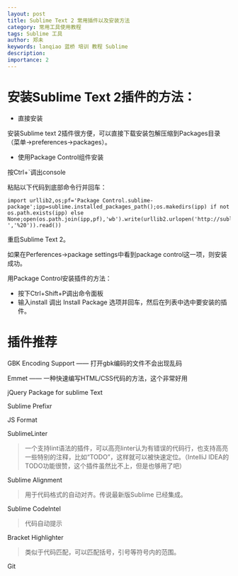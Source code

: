```yaml
---
layout: post
title: Sublime Text 2 常用插件以及安装方法
category: 常用工具使用教程
tags: Sublime 工具
author: 郑未
keywords: lanqiao 蓝桥 培训 教程 Sublime
description: 
importance: 2
---
```


# 安装Sublime Text 2插件的方法：

- 直接安装

安装Sublime text 2插件很方便，可以直接下载安装包解压缩到Packages目录（菜单->preferences->packages）。

- 使用Package Control组件安装

按Ctrl+`调出console

粘贴以下代码到底部命令行并回车：

```
import urllib2,os;pf='Package Control.sublime-package';ipp=sublime.installed_packages_path();os.makedirs(ipp) if not os.path.exists(ipp) else None;open(os.path.join(ipp,pf),'wb').write(urllib2.urlopen('http://sublime.wbond.net/'+pf.replace(' ','%20')).read())
```

重启Sublime Text 2。

如果在Perferences->package settings中看到package control这一项，则安装成功。

用Package Control安装插件的方法：

- 按下Ctrl+Shift+P调出命令面板
- 输入install 调出 Install Package 选项并回车，然后在列表中选中要安装的插件。

# 插件推荐

GBK Encoding Support —— 打开gbk编码的文件不会出现乱码

Emmet —— 一种快速编写HTML/CSS代码的方法，这个非常好用

jQuery Package for sublime Text

Sublime Prefixr

JS Format

SublimeLinter

> 一个支持lint语法的插件，可以高亮linter认为有错误的代码行，也支持高亮一些特别的注释，比如“TODO”，这样就可以被快速定位。（IntelliJ IDEA的TODO功能很赞，这个插件虽然比不上，但是也够用了吧）

Sublime Alignment

> 用于代码格式的自动对齐。传说最新版Sublime 已经集成。

Sublime CodeIntel

> 代码自动提示

Bracket Highlighter

> 类似于代码匹配，可以匹配括号，引号等符号内的范围。

Git





